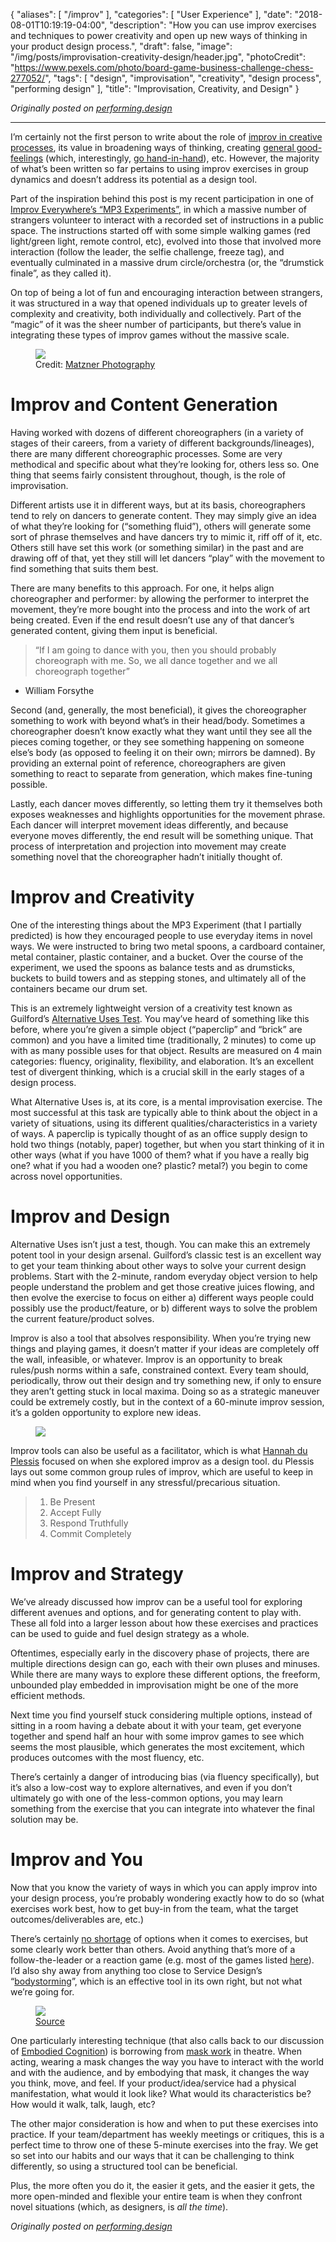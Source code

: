 {
  "aliases": [
     "/improv"
   ],
   "categories": [
      "User Experience"
   ],
   "date": "2018-08-01T10:19:19-04:00",
   "description": "How you can use improv exercises and techniques to power creativity and open up new ways of thinking in your product design process.",
   "draft": false,
   "image": "/img/posts/improvisation-creativity-design/header.jpg",
   "photoCredit": "https://www.pexels.com/photo/board-game-business-challenge-chess-277052/",
   "tags": [
      "design",
      "improvisation",
      "creativity",
      "design process",
      "performing design"
   ],
   "title": "Improvisation, Creativity, and Design"
}

*Originally posted on [performing.design](http://performing.design)*

---

I’m certainly not the first person to write about the role of [improv in creative processes](https://medium.muz.li/how-the-fundamentals-of-improv-can-make-us-better-designers-9d203d0f98d4), its value in broadening ways of thinking, creating [general good-feelings](https://www.ideo.com/blog/5-improv-exercises-every-designer-should-know) (which, interestingly, [go hand-in-hand](https://www.ncbi.nlm.nih.gov/pmc/articles/PMC3156609/)), etc. However, the majority of what’s been written so far pertains to using improv exercises in group dynamics and doesn’t address its potential as a design tool.

Part of the inspiration behind this post is my recent participation in one of [Improv Everywhere’s “MP3 Experiments”](https://improveverywhere.com/missions/the-mp3-experiments/), in which a massive number of strangers volunteer to interact with a recorded set of instructions in a public space. The instructions started off with some simple walking games (red light/green light, remote control, etc), evolved into those that involved more interaction (follow the leader, the selfie challenge, freeze tag), and eventually culminated in a massive drum circle/orchestra (or, the “drumstick finale”, as they called it).

On top of being a lot of fun and encouraging interaction between strangers, it was structured in a way that opened individuals up to greater levels of complexity and creativity, both individually and collectively. Part of the “magic” of it was the sheer number of participants, but there’s value in integrating these types of improv games without the massive scale.

<figure>
  <img src="https://cdn-images-1.medium.com/max/2000/1*dEa954FhWDuoqVDyKhdk4w.jpeg" />
  <figcaption>Credit: <a href="http://matznerphotography.com/">Matzner Photography</a></figcaption>
</figure>

# Improv and Content Generation <a name="content-generation" href="#content-generation"><i class="ion-link"></i></a>

Having worked with dozens of different choreographers (in a variety of stages of their careers, from a variety of different backgrounds/lineages), there are many different choreographic processes. Some are very methodical and specific about what they’re looking for, others less so. One thing that seems fairly consistent throughout, though, is the role of improvisation.

Different artists use it in different ways, but at its basis, choreographers tend to rely on dancers to generate content. They may simply give an idea of what they’re looking for (“something fluid”), others will generate some sort of phrase themselves and have dancers try to mimic it, riff off of it, etc. Others still have set this work (or something similar) in the past and are drawing off of that, yet they still will let dancers “play” with the movement to find something that suits them best.

There are many benefits to this approach. For one, it helps align choreographer and performer: by allowing the performer to interpret the movement, they’re more bought into the process and into the work of art being created. Even if the end result doesn’t use any of that dancer’s generated content, giving them input is beneficial.

> “If I am going to dance with you, then you should probably choreograph with me. So, we all dance together and we all choreograph together”
- William Forsythe

Second (and, generally, the most beneficial), it gives the choreographer something to work with beyond what’s in their head/body. Sometimes a choreographer doesn’t know exactly what they want until they see all the pieces coming together, or they see something happening on someone else’s body (as opposed to feeling it on their own; mirrors be damned). By providing an external point of reference, choreographers are given something to react to separate from generation, which makes fine-tuning possible.

Lastly, each dancer moves differently, so letting them try it themselves both exposes weaknesses and highlights opportunities for the movement phrase. Each dancer will interpret movement ideas differently, and because everyone moves differently, the end result will be something unique. That process of interpretation and projection into movement may create something novel that the choreographer hadn’t initially thought of.

# Improv and Creativity <a name="creativity" href="#creativity"><i class="ion-link"></i></a>

One of the interesting things about the MP3 Experiment (that I partially predicted) is how they encouraged people to use everyday items in novel ways. We were instructed to bring two metal spoons, a cardboard container, metal container, plastic container, and a bucket. Over the course of the experiment, we used the spoons as balance tests and as drumsticks, buckets to build towers and as stepping stones, and ultimately all of the containers became our drum set.

This is an extremely lightweight version of a creativity test known as Guilford’s [Alternative Uses Test](https://www.creativehuddle.co.uk/the-alternative-uses-test). You may’ve heard of something like this before, where you’re given a simple object (“paperclip” and “brick” are common) and you have a limited time (traditionally, 2 minutes) to come up with as many possible uses for that object. Results are measured on 4 main categories: fluency, originality, flexibility, and elaboration. It’s an excellent test of divergent thinking, which is a crucial skill in the early stages of a design process.

What Alternative Uses is, at its core, is a mental improvisation exercise. The most successful at this task are typically able to think about the object in a variety of situations, using its different qualities/characteristics in a variety of ways. A paperclip is typically thought of as an office supply design to hold two things (notably, paper) together, but when you start thinking of it in other ways (what if you have 1000 of them? what if you have a really big one? what if you had a wooden one? plastic? metal?) you begin to come across novel opportunities.

# Improv and Design <a name="design" href="#design"><i class="ion-link"></i></a>

Alternative Uses isn’t just a test, though. You can make this an extremely potent tool in your design arsenal. Guilford’s classic test is an excellent way to get your team thinking about other ways to solve your current design problems. Start with the 2-minute, random everyday object version to help people understand the problem and get those creative juices flowing, and then evolve the exercise to focus on either a) different ways people could possibly use the product/feature, or b) different ways to solve the problem the current feature/product solves.

Improv is also a tool that absolves responsibility. When you’re trying new things and playing games, it doesn’t matter if your ideas are completely off the wall, infeasible, or whatever. Improv is an opportunity to break rules/push norms within a safe, constrained context. Every team should, periodically, throw out their design and try something new, if only to ensure they aren’t getting stuck in local maxima. Doing so as a strategic maneuver could be extremely costly, but in the context of a 60-minute improv session, it’s a golden opportunity to explore new ideas.

<figure>
  <img src="https://cdn-images-1.medium.com/max/2000/1*Q63M-f7oaYIEA77HyFmJxQ.jpeg" />
</figure>

Improv tools can also be useful as a facilitator, which is what [Hannah du Plessis](https://medium.com/@Hannahdup/improv-and-design-5bdc033166bb) focused on when she explored improv as a design tool. du Plessis lays out some common group rules of improv, which are useful to keep in mind when you find yourself in any stressful/precarious situation.

> 1. Be Present
> 2. Accept Fully
> 3. Respond Truthfully
> 4. Commit Completely

# Improv and Strategy <a name="strategy" href="#strategy"><i class="ion-link"></i></a>

We’ve already discussed how improv can be a useful tool for exploring different avenues and options, and for generating content to play with. These all fold into a larger lesson about how these exercises and practices can be used to guide and fuel design strategy as a whole.

Oftentimes, especially early in the discovery phase of projects, there are multiple directions design can go, each with their own pluses and minuses. While there are many ways to explore these different options, the freeform, unbounded play embedded in improvisation might be one of the more efficient methods.

Next time you find yourself stuck considering multiple options, instead of sitting in a room having a debate about it with your team, get everyone together and spend half an hour with some improv games to see which seems the most plausible, which generates the most excitement, which produces outcomes with the most fluency, etc.

There’s certainly a danger of introducing bias (via fluency specifically), but it’s also a low-cost way to explore alternatives, and even if you don’t ultimately go with one of the less-common options, you may learn something from the exercise that you can integrate into whatever the final solution may be.

# Improv and You <a name="you" href="#you"><i class="ion-link"></i></a>

Now that you know the variety of ways in which you can apply improv into your design process, you’re probably wondering exactly how to do so (what exercises work best, how to get buy-in from the team, what the target outcomes/deliverables are, etc.)

There’s certainly [no shortage](http://improvencyclopedia.org/games/) of options when it comes to exercises, but some clearly work better than others. Avoid anything that’s more of a follow-the-leader or a reaction game (e.g. most of the games listed [here](https://www.theatrefolk.com/blog/improv-games-for-collaboration/)). I’d also shy away from anything too close to Service Design’s “[bodystorming](http://dux.typepad.com/dux/2011/04/uxd-method-11-of-100-bodystorming.html)”, which is an effective tool in its own right, but not what we’re going for.

<figure>
  <img src="https://cdn-images-1.medium.com/max/2000/1*3dYL7vwioCKYRs_65f9LBQ.jpeg" />
  <figcaption><a href="http://stage-directions.com/562-more-mask-exercises-and-tips.html">Source</a></figcaption>
</figure>

One particularly interesting technique (that also calls back to our discussion of [Embodied Cognition](https://medium.com/performing-design/an-intro-to-embodied-cognition-and-how-it-relates-to-user-centered-design-dbf13a41a86e?source=collection_home---6------1----------------)) is borrowing from [mask work](http://stage-directions.com/562-more-mask-exercises-and-tips.html) in theatre. When acting, wearing a mask changes the way you have to interact with the world and with the audience, and by embodying that mask, it changes the way you think, move, and feel. If your product/idea/service had a physical manifestation, what would it look like? What would its characteristics be? How would it walk, talk, laugh, etc?

The other major consideration is how and when to put these exercises into practice. If your team/department has weekly meetings or critiques, this is a perfect time to throw one of these 5-minute exercises into the fray. We get so set into our habits and our ways that it can be challenging to think differently, so using a structured tool can be beneficial.

Plus, the more often you do it, the easier it gets, and the easier it gets, the more open-minded and flexible your entire team is when they confront novel situations (which, as designers, is *all the time*).

*Originally posted on [performing.design](http://performing.design)*
